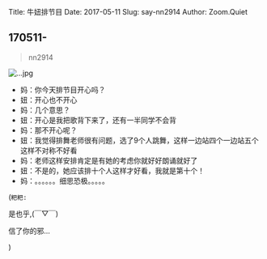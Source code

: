Title: 牛妞排节目
Date: 2017-05-11
Slug: say-nn2914
Author: Zoom.Quiet


## 170511-
> nn2914


![...jpg](http://momoko.zoomquiet.top/niuniu-albums/nn2017/170511-nn2914.jpeg?imageView2/2/w/360)


- 妈：你今天排节目开心吗？
- 妞：开心也不开心
- 妈：几个意思？
- 妞：开心是我把歌背下来了，还有一半同学不会背
- 妈：那不开心呢？
- 妞：我觉得排舞老师很有问题，选了9个人跳舞，这样一边站四个一边站五个这样不对称不好看
- 妈：老师这样安排肯定是有她的考虑你就好好朗诵就好了
- 妞：不是的，她应该排十个人这样才好看，我就是第十个！
- 妈：。。。。。。细思恐极。。。。。


(`粑粑:` 

是也乎,(￣▽￣)

信了你的邪...

)
